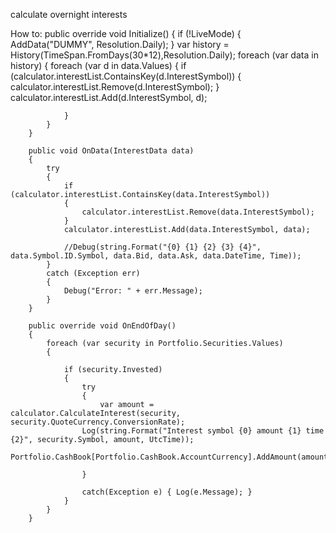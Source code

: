 calculate overnight interests

How to:
        public override void Initialize()
        {
            if (!LiveMode)
            {
                AddData<InterestData>("DUMMY", Resolution.Daily);
            }
            var history = History<InterestData>(TimeSpan.FromDays(30*12),Resolution.Daily);
            foreach (var data in history)
            {
                foreach (var d in data.Values)
                {
                    if (calculator.interestList.ContainsKey(d.InterestSymbol))
                    {
                        calculator.interestList.Remove(d.InterestSymbol);
                    }
                    calculator.interestList.Add(d.InterestSymbol, d);

                }
            }
        }
        
        public void OnData(InterestData data)
        {
            try
            {
                if (calculator.interestList.ContainsKey(data.InterestSymbol))
                {
                    calculator.interestList.Remove(data.InterestSymbol);
                }
                calculator.interestList.Add(data.InterestSymbol, data);

                //Debug(string.Format("{0} {1} {2} {3} {4}", data.Symbol.ID.Symbol, data.Bid, data.Ask, data.DateTime, Time));
            }
            catch (Exception err)
            {
                Debug("Error: " + err.Message);
            }
        }

        public override void OnEndOfDay()
        {
            foreach (var security in Portfolio.Securities.Values)
            {

                if (security.Invested)
                {
                    try
                    {
                        var amount = calculator.CalculateInterest(security, security.QuoteCurrency.ConversionRate);
                    Log(string.Format("Interest symbol {0} amount {1} time {2}", security.Symbol, amount, UtcTime));
                    Portfolio.CashBook[Portfolio.CashBook.AccountCurrency].AddAmount(amount);

                    }

                    catch(Exception e) { Log(e.Message); }
                }
            }
        }
